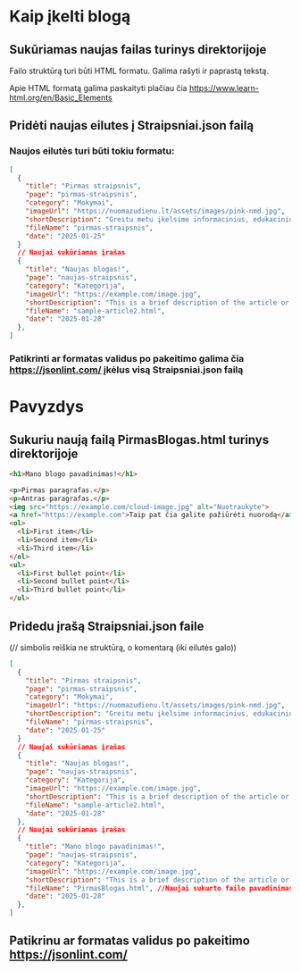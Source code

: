 # Kaip įkelti blogą

## Sukūriamas naujas failas turinys direktorijoje

Failo struktūrą turi būti HTML formatu.
Galima rašyti ir paprastą tekstą.

Apie HTML formatą galima paskaityti plačiau čia https://www.learn-html.org/en/Basic_Elements

## Pridėti naujas eilutes į Straipsniai.json failą

### Naujos eilutės turi būti tokiu formatu:

```json
[
  {
    "title": "Pirmas straipsnis",
    "page": "pirmas-straipsnis",
    "category": "Mokymai",
    "imageUrl": "https://nuomazudienu.lt/assets/images/pink-nmd.jpg",
    "shortDescription": "Greitu metu įkelsime informacinius, edukacinius straipsnius.",
    "fileName": "pirmas-straipsnis",
    "date": "2025-01-25"
  }
  // Naujai sukūriamas įrašas
  {
    "title": "Naujas blogas!",
    "page": "naujas-straipsnis",
    "category": "Kategorija",
    "imageUrl": "https://example.com/image.jpg",
    "shortDescription": "This is a brief description of the article or content that gives the user an idea of what it's about.",
    "fileName": "sample-article2.html",
    "date": "2025-01-28"
  },
]
```
### Patikrinti ar formatas validus po pakeitimo galima čia https://jsonlint.com/ įkėlus visą Straipsniai.json failą



# Pavyzdys

## Sukuriu naują failą PirmasBlogas.html turinys direktorijoje

```html
<h1>Mano blogo pavadinimas!</h1>

<p>Pirmas paragrafas.</p>
<p>Antras paragrafas.</p>
<img src="https://example.com/cloud-image.jpg" alt="Nuotraukyte">
<a href="https://example.com">Taip pat čia galite pažiūrėti nuorodą</a>
<ol>
  <li>First item</li>
  <li>Second item</li>
  <li>Third item</li>
</ol>
<ul>
  <li>First bullet point</li>
  <li>Second bullet point</li>
  <li>Third bullet point</li>
</ul>
```

## Pridedu įrašą Straipsniai.json faile

(// simbolis reiškia ne struktūrą, o komentarą (iki eilutės galo))

```json
[
  {
    "title": "Pirmas straipsnis",
    "page": "pirmas-straipsnis",
    "category": "Mokymai",
    "imageUrl": "https://nuomazudienu.lt/assets/images/pink-nmd.jpg",
    "shortDescription": "Greitu metu įkelsime informacinius, edukacinius straipsnius.",
    "fileName": "pirmas-straipsnis",
    "date": "2025-01-25"
  }
  // Naujai sukūriamas įrašas
  {
    "title": "Naujas blogas!",
    "page": "naujas-straipsnis",
    "category": "Kategorija",
    "imageUrl": "https://example.com/image.jpg",
    "shortDescription": "This is a brief description of the article or content that gives the user an idea of what it's about.",
    "fileName": "sample-article2.html",
    "date": "2025-01-28"
  },
  // Naujai sukūriamas įrašas
  {
    "title": "Mano blogo pavadinimas!",
    "page": "naujas-straipsnis",
    "category": "Kategorija",
    "imageUrl": "https://example.com/image.jpg",
    "shortDescription": "This is a brief description of the article or content that gives the user an idea of what it's about.",
    "fileName": "PirmasBlogas.html", //Naujai sukurto failo pavadinimas
    "date": "2025-01-28"
  },
]
```

## Patikrinu ar formatas validus po pakeitimo https://jsonlint.com/
